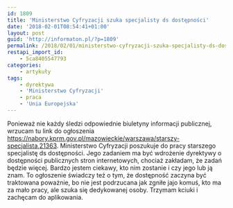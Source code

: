 ```yaml
---
id: 1809
title: 'Ministerstwo Cyfryzacji szuka specjalisty ds dostępności'
date: '2018-02-01T08:54:41+01:00'
layout: post
guid: 'http://informaton.pl/?p=1809'
permalink: /2018/02/01/ministerstwo-cyfryzacji-szuka-specjalisty-ds-dostepnosci/
restapi_import_id:
    - 5ca8405547793
categories:
    - artykuły
tags:
    - dyrektywa
    - 'Ministerstwo Cyfryzacji'
    - praca
    - 'Unia Europejska'
---
```


Ponieważ nie każdy śledzi odpowiednie biuletyny informacji publicznej, wrzucam tu link do ogłoszenia <https://nabory.kprm.gov.pl/mazowieckie/warszawa/starszy-specjalista,21363>. Ministerstwo Cyfryzacji poszukuje do pracy starszego specjalistę ds dostępności. Jego zadaniem ma być wdrożenie dyrektywy o dostępności publicznych stron internetowych, chociaż zakładam, że zadań będzie więcej. Bardzo jestem ciekawy, kto nim zostanie i czy jego lub ją znam. To ogłoszenie świadczy też o tym, że dostępność zaczyna być traktowana poważnie, bo nie jest podrzucana jak zgniłe jajo komuś, kto ma za mało pracy, ale szuka się dedykowanej osoby. Trzymam kciuki i zachęcam do aplikowania.